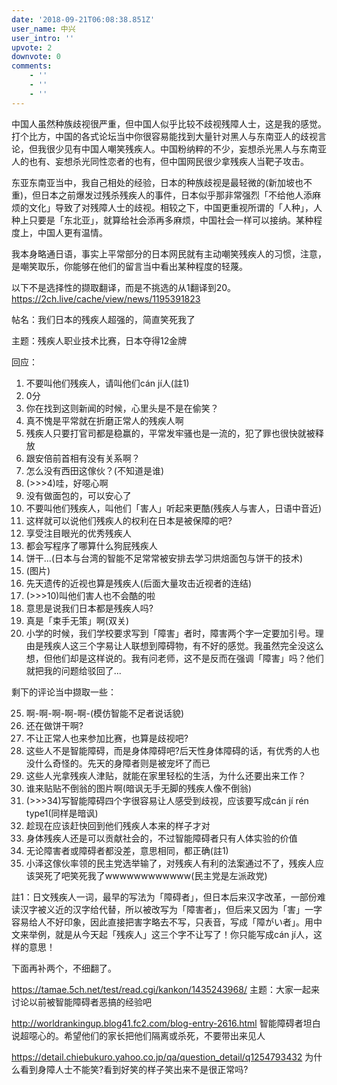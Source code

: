 ```yaml
---
date: '2018-09-21T06:08:38.851Z'
user_name: 中兴
user_intro: ''
upvote: 2
downvote: 0
comments:
    - ''
    - ''
    - ''
---
```


中国人虽然种族歧视很严重，但中国人似乎比较不歧视残障人士，这是我的感觉。打个比方，中国的各式论坛当中你很容易能找到大量针对黑人与东南亚人的歧视言论，但我很少见有中国人嘲笑残疾人。中国粉纳粹的不少，妄想杀光黑人与东南亚人的也有、妄想杀光同性恋者的也有，但中国网民很少拿残疾人当靶子攻击。

东亚东南亚当中，我自己相处的经验，日本的种族歧视是最轻微的(新加坡也不重)，但日本之前爆发过残杀残疾人的事件，日本似乎那非常强烈「不给他人添麻烦的文化」导致了对残障人士的歧视。相较之下，中国更重视所谓的「人种」，人种上只要是「东北亚」，就算给社会添再多麻烦，中国社会一样可以接纳。某种程度上，中国人更有温情。

我本身略通日语，事实上平常部分的日本网民就有主动嘲笑残疾人的习惯，注意，是嘲笑取乐，你能够在他们的留言当中看出某种程度的轻蔑。

以下不是选择性的撷取翻译，而是不挑选的从1翻译到20。 https://2ch.live/cache/view/news/1195391823

帖名：我们日本的残疾人超强的，简直笑死我了

主题：残疾人职业技术比赛，日本夺得12金牌

回应：

1. 不要叫他们残疾人，请叫他们cán jí人(註1)
2. 0分
3. 你在找到这则新闻的时候，心里头是不是在偷笑？
4. 真不愧是平常就在折磨正常人的残疾人啊
5. 残疾人只要打官司都是稳赢的，平常发牢骚也是一流的，犯了罪也很快就被释放
6. 跟安倍前首相有没有关系啊？
7. 怎么没有西田这傢伙？(不知道是谁)
8. (>>>4)哇，好噁心啊
9. 没有做面包的，可以安心了
10. 不要叫他们残疾人，叫他们「害人」听起来更酷(残疾人与害人，日语中音近)
11. 这样就可以说他们残疾人的权利在日本是被保障的吧?
12. 享受注目眼光的优秀残疾人
13. 都会写程序了哪算什么狗屁残疾人
14. 饼干...(日本与台湾的智能不足常常被安排去学习烘焙面包与饼干的技术)
15. (图片)
16. 先天遗传的近视也算是残疾人(后面大量攻击近视者的连结)
17. (>>>10)叫他们害人也不会酷的啦
18. 意思是说我们日本都是残疾人吗?
19. 真是「束手无策」啊(双关)
20. 小学的时候，我们学校要求写到「障害」者时，障害两个字一定要加引号。理由是残疾人这三个字易让人联想到障碍物，有不好的感觉。我虽然完全没这么想，但他们却是这样说的。我有问老师，这不是反而在强调「障害」吗？他们就把我的问题给驳回了...

剩下的评论当中撷取一些：

25. 啊-啊-啊-啊-啊-(模仿智能不足者说话貌)
27. 还在做饼干啊?
28. 不让正常人也来参加比赛，也算是歧视吧?
34. 这些人不是智能障碍，而是身体障碍吧?后天性身体障碍的话，有优秀的人也没什么奇怪的。先天的身障者则是被宠坏了而已
36. 这些人光拿残疾人津贴，就能在家里轻松的生活，为什么还要出来工作？
37. 谁来贴贴不倒翁的图片啊(暗讽无手无脚的残疾人像不倒翁)
38. (>>>34)写智能障碍四个字很容易让人感受到歧视，应该要写成cán jí rén type1(同样是暗讽)
39. 趁现在应该赶快回到他们残疾人本来的样子才对
40. 身体残疾人还是可以贡献社会的，不过智能障碍者只有人体实验的价值
43. 无论障害者或障碍者都没差，意思相同，都正确(註1)
47. 小泽这傢伙率领的民主党选举输了，对残疾人有利的法案通过不了，残疾人应该哭死了吧笑死我了wwwwwwwwwwww(民主党是左派政党)

註1：日文残疾人一词，最早的写法为「障碍者」，但日本后来汉字改革，一部份难读汉字被义近的汉字给代替，所以被改写为「障害者」，但后来又因为「害」一字容易给人不好印象，因此直接把害字略去不写，只表音，写成「障がい者」。用中文来举例，就是从今天起「残疾人」这三个字不让写了！你只能写成cán jí人，这样的意思！

下面再补两个，不细翻了。

https://tamae.5ch.net/test/read.cgi/kankon/1435243968/
主题：大家一起来讨论以前被智能障碍者恶搞的经验吧

http://worldrankingup.blog41.fc2.com/blog-entry-2616.html
智能障碍者坦白说超噁心的。希望他们的家长把他们隔离或杀死，不要带出来见人

https://detail.chiebukuro.yahoo.co.jp/qa/question_detail/q1254793432
为什么看到身障人士不能笑?看到好笑的样子笑出来不是很正常吗?
